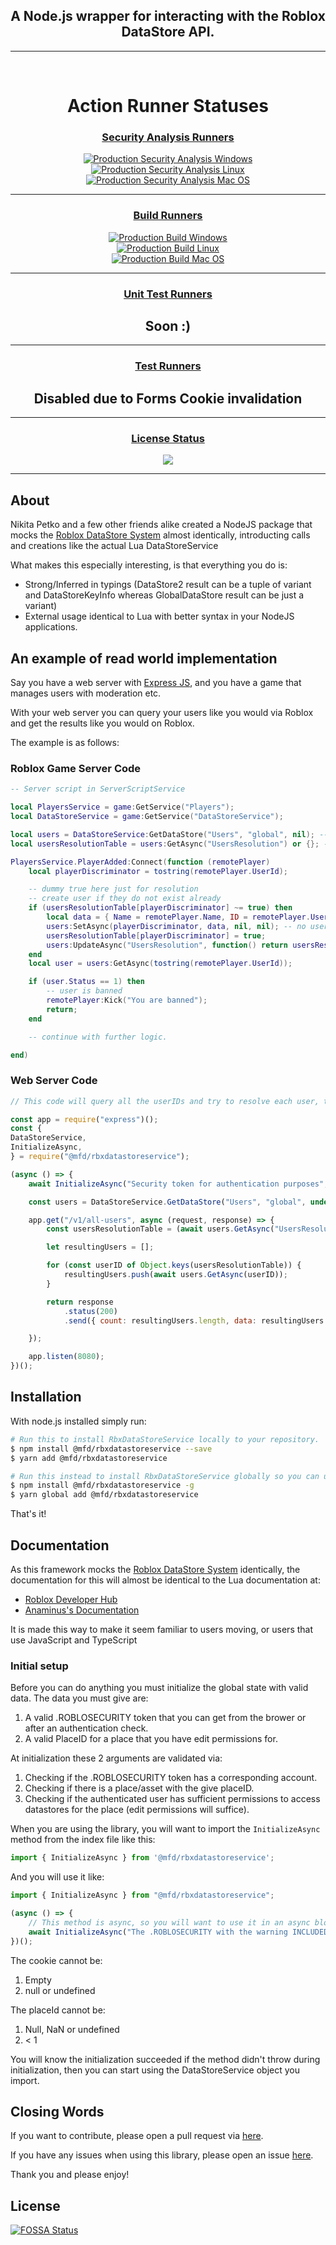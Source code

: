 <h2 align="center"><b>A Node.js wrapper for interacting with the Roblox DataStore API.</b></h2>
<hr />
<br />
<p align="center">
<h1 align="center"><b>Action Runner Statuses</b></h1>
<div align="center">
	<h3><u><b>Security Analysis Runners</b></u></h3>
	<p></p>
    <a style="display: block;" href="https://github.com/nkpetko/RbxDataStoreService/actions/workflows/security-analysis-windows.yml"><img src="https://github.com/nkpetko/RbxDataStoreService/actions/workflows/security-analysis-windows.yml/badge.svg?branch=master" alt="Production Security Analysis Windows"/></a>
    <a style="display: block;" href="https://github.com/nkpetko/RbxDataStoreService/actions/workflows/security-analysis-linux.yml"><img src="https://github.com/nkpetko/RbxDataStoreService/actions/workflows/security-analysis-linux.yml/badge.svg?branch=master" alt="Production Security Analysis Linux"/></a>
    <a style="display: block;" href="https://github.com/nkpetko/RbxDataStoreService/actions/workflows/security-analysis-mac-os.yml"><img src="https://github.com/nkpetko/RbxDataStoreService/actions/workflows/security-analysis-mac-os.yml/badge.svg?branch=master" alt="Production Security Analysis Mac OS"/></a>
</div>
<hr />
<div align="center">
	<h3><u><b>Build Runners</b></u></h3>
	<p></p>
    <a style="display: block;" href="https://github.com/nkpetko/RbxDataStoreService/actions/workflows/build-windows.yml"><img src="https://github.com/nkpetko/RbxDataStoreService/actions/workflows/build-windows.yml/badge.svg?branch=master" alt="Production Build Windows"/></a>
    <a style="display: block;" href="https://github.com/nkpetko/RbxDataStoreService/actions/workflows/build-linux.yml"><img src="https://github.com/nkpetko/RbxDataStoreService/actions/workflows/build-linux.yml/badge.svg?branch=master" alt="Production Build Linux"/></a>
    <a style="display: block;" href="https://github.com/nkpetko/RbxDataStoreService/actions/workflows/build-mac-os.yml"><img src="https://github.com/nkpetko/RbxDataStoreService/actions/workflows/build-mac-os.yml/badge.svg?branch=master" alt="Production Build Mac OS"/></a>
</div>
<hr />
<div align="center">
    <h3><u><b>Unit Test Runners</b></u></h3>
	<p></p>
    <h2><b>Soon :)</b></h2>
	<!-- <a style="display: block;" href="https://github.com/nkpetko/RbxDataStoreService/actions/workflows/unit-test-windows.yml"><img src="https://github.com/nkpetko/RbxDataStoreService/actions/workflows/unit-test-windows.yml/badge.svg?branch=master" alt="Production Unit Test Windows"/></a>
    <a style="display: block;" href="https://github.com/nkpetko/RbxDataStoreService/actions/workflows/unit-test-linux.yml"><img src="https://github.com/nkpetko/RbxDataStoreService/actions/workflows/unit-test-linux.yml/badge.svg?branch=master" alt="Production Unit Test Linux"/></a>
    <a style="display: block;" href="https://github.com/nkpetko/RbxDataStoreService/actions/workflows/unit-test-mac-os.yml"><img src="https://github.com/nkpetko/RbxDataStoreService/actions/workflows/unit-test-mac-os.yml/badge.svg?branch=master" alt="Production Unit Test Mac OS"/></a> -->
</div>
<hr />
<div align="center">	
	<h3><u><b>Test Runners</b></u></h3>
	<p></p>
      <h2><b>Disabled due to Forms Cookie invalidation</b></h2>
	<!-- <a style="display: block;" href="https://github.com/nkpetko/RbxDataStoreService/actions/workflows/test-windows.yml"><img src="https://github.com/nkpetko/RbxDataStoreService/actions/workflows/test-windows.yml/badge.svg?branch=master" alt="Production Test Windows"/></a>
    <a style="display: block;" href="https://github.com/nkpetko/RbxDataStoreService/actions/workflows/test-linux.yml"><img src="https://github.com/nkpetko/RbxDataStoreService/actions/workflows/test-linux.yml/badge.svg?branch=master" alt="Production Test Linux"/></a>
    <a style="display: block;" href="https://github.com/nkpetko/RbxDataStoreService/actions/workflows/test-mac-os.yml"><img src="https://github.com/nkpetko/RbxDataStoreService/actions/workflows/test-mac-os.yml/badge.svg?branch=master" alt="Production Test Mac OS"/></a> -->
</div>
	<hr />
<div align="center">
    <h3><u><b>License Status</b></u></h3>
	<p></p>
<a href="https://app.fossa.com/projects/git%2Bgithub.com%2Fnkpetko%2FRbxDataStoreService?ref=badge_shield" alt="FOSSA Status"><img algin="center" src="https://app.fossa.com/api/projects/git%2Bgithub.com%2Fnkpetko%2FRbxDataStoreService.svg?type=shield"/></a>    
</div>
	<hr />
</p>

## About

Nikita Petko and a few other friends alike created a NodeJS package that mocks the [Roblox DataStore System](https://developer.roblox.com/en-us/articles/Data-store) almost identically,
introducting calls and creations like the actual Lua DataStoreService

What makes this especially interesting, is that everything you do is:

-   Strong/Inferred in typings (DataStore2 result can be a tuple of variant and DataStoreKeyInfo whereas GlobalDataStore result can be just a variant)
-   External usage identical to Lua with better syntax in your NodeJS applications.

## An example of read world implementation

Say you have a web server with [Express JS](https://www.npmjs.com/package/express), and you have a game that manages users with moderation etc.

With your web server you can query your users like you would via Roblox and get the results like you would on Roblox.

The example is as follows:

### Roblox Game Server Code

```lua
-- Server script in ServerScriptService

local PlayersService = game:GetService("Players");
local DataStoreService = game:GetService("DataStoreService");

local users = DataStoreService:GetDataStore("Users", "global", nil); -- no options parameter here as AllScopes nor V2 API isn't needed.
local usersResolutionTable = users:GetAsync("UsersResolution") or {}; -- or {} in case it's nil

PlayersService.PlayerAdded:Connect(function (remotePlayer)
    local playerDiscriminator = tostring(remotePlayer.UserId);

    -- dummy true here just for resolution
    -- create user if they do not exist already
    if (usersResolutionTable[playerDiscriminator] ~= true) then
        local data = { Name = remotePlayer.Name, ID = remotePlayer.UserId, Status = 0, Created = DateTime.now():ToISODate() };
        users:SetAsync(playerDiscriminator, data, nil, nil); -- no userIDs or DataStoreSetOptions because V2 API not enabled right now
        usersResolutionTable[playerDiscriminator] = true;
        users:UpdateAsync("UsersResolution", function() return usersResolutionTable end); -- SetAsync would suffice here but we want to skip cache
    end
    local user = users:GetAsync(tostring(remotePlayer.UserId));

    if (user.Status == 1) then
        -- user is banned
        remotePlayer:Kick("You are banned");
        return;
    end

    -- continue with further logic.

end)
```

### Web Server Code

```js
// This code will query all the userIDs and try to resolve each user, the structure depends on the UsersResolution table to be a table or null of course

const app = require("express")();
const {
DataStoreService,
InitializeAsync,
} = require("@mfd/rbxdatastoreservice");

(async () => {
    await InitializeAsync("Security token for authentication purposes", place id);

    const users = DataStoreService.GetDataStore("Users", "global", undefined); // no options parameter here as AllScopes nor V2 API isn't needed.

    app.get("/v1/all-users", async (request, response) => {
        const usersResolutionTable = (await users.GetAsync("UsersResolution"])) || {}; // or {} in case it's nil

        let resultingUsers = [];

        for (const userID of Object.keys(usersResolutionTable)) {
            resultingUsers.push(await users.GetAsync(userID));
        }

        return response
            .status(200)
            .send({ count: resultingUsers.length, data: resultingUsers });

    });

    app.listen(8080);
})();
```

## Installation

With node.js installed simply run:

```sh
# Run this to install RbxDataStoreService locally to your repository.
$ npm install @mfd/rbxdatastoreservice --save
$ yarn add @mfd/rbxdatastoreservice

# Run this instead to install RbxDataStoreService globally so you can use it anywhere.
$ npm install @mfd/rbxdatastoreservice -g
$ yarn global add @mfd/rbxdatastoreservice
```

That's it!

## Documentation

As this framework mocks the [Roblox DataStore System](https://developer.roblox.com/en-us/articles/Data-store) identically, the documentation for this will almost be identical to the Lua documentation at:

-   [Roblox Developer Hub](https://developer.roblox.com/en-us/api-reference/class/DataStoreService)
-   [Anaminus's Documentation](https://robloxapi.github.io/ref/class/DataStoreService.html)

It is made this way to make it seem familiar to users moving, or users that use JavaScript and TypeScript

### Initial setup

Before you can do anything you must initialize the global state with valid data.
The data you must give are:

1. A valid .ROBLOSECURITY token that you can get from the brower or after an authentication check.
2. A valid PlaceID for a place that you have edit permissions for.

At initialization these 2 arguments are validated via:

1. Checking if the .ROBLOSECURITY token has a corresponding account.
2. Checking if there is a place/asset with the give placeID.
3. Checking if the authenticated user has sufficient permissions to access datastores for the place (edit permissions will suffice).

When you are using the library, you will want to import the `InitializeAsync` method from the index file like this:

```ts
import { InitializeAsync } from '@mfd/rbxdatastoreservice';
```

And you will use it like:

```ts
import { InitializeAsync } from "@mfd/rbxdatastoreservice";

(async () => {
    // This method is async, so you will want to use it in an async block, or you will want to bind to .then and .catch etc.
    await InitializeAsync("The .ROBLOSECURITY with the warning INCLUDED", the place ID);
})();
```

The cookie cannot be:

1. Empty
2. null or undefined

The placeId cannot be:

1. Null, NaN or undefined
2. < 1

You will know the initialization succeeded if the method didn't throw during initialization, then you can start using the DataStoreService object you import.

## Closing Words

If you want to contribute, please open a pull request via [here](https://github.com/nkpetko/RbxDataStoreService/pulls).

If you have any issues when using this library, please open an issue [here](https://github.com/nkpetko/RbxDataStoreService/issues).

Thank you and please enjoy!


## License
[![FOSSA Status](https://app.fossa.com/api/projects/git%2Bgithub.com%2Fnkpetko%2FRbxDataStoreService.svg?type=large)](https://app.fossa.com/projects/git%2Bgithub.com%2Fnkpetko%2FRbxDataStoreService?ref=badge_large)
